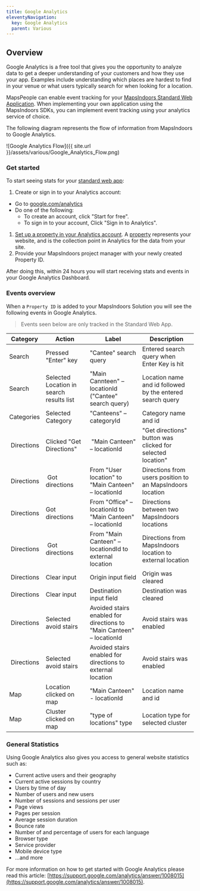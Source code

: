 ```yaml
---
title: Google Analytics
eleventyNavigation:
  key: Google Analytics
  parent: Various
---
```


## Overview

Google Analytics is a free tool that gives you the opportunity to analyze data to get a deeper understanding of your customers and how they use your app. Examples include understanding which places are hardest to find in your venue or what users typically search for when looking for a location.

MapsPeople can enable event tracking for your [MapsIndoors Standard Web Application](http://clients.mapsindoors.com/demo). When implementing your own application using the MapsIndoors SDKs, you can implement event tracking using your analytics service of choice.

The following diagram represents the flow of information from MapsIndoors to Google Analytics.

![Google Analytics Flow]({{ site.url }}/assets/various/Google_Analytics_Flow.png)

### Get started

To start seeing stats for your [standard web app](http://clients.mapsindoors.com/):

1. Create or sign in to your Analytics account:

* Go to [google.com/analytics](https://marketingplatform.google.com/about/analytics/)
* Do one of the following:
  * To create an account, click "Start for free".
  * To sign in to your account, Click "Sign in to Analytics".

1. [Set up a property in your Analytics account](https://support.google.com/analytics/answer/1042508). A [property](https://support.google.com/analytics/answer/2649554?hl=en&ref_topic=1009620) represents your website, and is the collection point in Analytics for the data from your site.
1. Provide your MapsIndoors project manager with your newly created Property ID.

After doing this, within 24 hours you will start receiving stats and events in your Google Analytics Dashboard.

### Events overview

When a `Property ID` is added to your MapsIndoors Solution you will see the following events in Google Analytics.

> Events seen below are only tracked in the Standard Web App.

| Category | Action | Label | Description
| - | - | - | - |
| Search | Pressed "Enter" key | "Cantee" search query | Entered search query when Enter Key is hit |
| Search | Selected Location in search results list | "Main Cannteen" – locationId ("Cantee" search query) | Location name and id followed by the entered search query |
| Categories | Selected Category | "Canteens" – categoryId | Category name and id |
| Directions | Clicked "Get Directions" | "Main Canteen" – locationId | "Get directions" button was clicked for selected location" |
| Directions | Got directions | From "User location" to "Main Canteen" – locationId | Directions from users position to an MapsIndoors location |
| Directions | Got directions | From "Office" – locationId to "Main Canteen" – locationId | Directions between two MapsIndoors locations |
| Directions | Got directions | From "Main Canteen" – locationdId to external location | Directions from MapsIndoors location to external location |
| Directions | Clear input | Origin input field | Origin was cleared |
| Directions | Clear input | Destination input field | Destination was cleared |
| Directions | Selected avoid stairs | Avoided stairs enabled for directions to "Main Canteen" – locationId | Avoid stairs was enabled |
| Directions | Selected avoid stairs | Avoided stairs enabled for directions to external location | Avoid stairs was enabled |
| Map | Location clicked on map | "Main Canteen" - locationId | Location name and id |
| Map | Cluster clicked on map | "type of locations" type | Location type for selected cluster |

### General Statistics

Using Google Analytics also gives you access to general website statistics such as:

* Current active users and their geography
* Current active sessions by country
* Users by time of day
* Number of users and new users
* Number of sessions and sessions per user
* Page views
* Pages per session
* Average session duration
* Bounce rate
* Number of and percentage of users for each language
* Browser type
* Service provider
* Mobile device type
* ...and more

For more information on how to get started with Google Analytics please read this article: [https://support.google.com/analytics/answer/1008015](https://support.google.com/analytics/answer/1008015).
